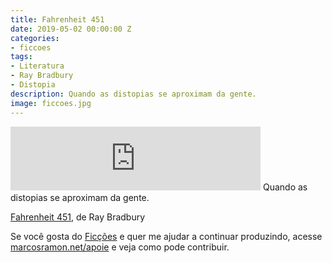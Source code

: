 ```yaml
---
title: Fahrenheit 451
date: 2019-05-02 00:00:00 Z
categories:
- ficcoes
tags:
- Literatura
- Ray Bradbury
- Distopia
description: Quando as distopias se aproximam da gente.
image: ficcoes.jpg
---
```


<iframe src="https://anchor.fm/podcastficcoes/embed/episodes/Fahrenheit-451-e3te83/a-ae8aba" height="102px" width="400px" frameborder="0" scrolling="no"></iframe>
Quando as distopias se aproximam da gente.

[Fahrenheit 451](https://amzn.to/2Y0mHqk), de Ray Bradbury

Se você gosta do [Ficções](https://marcosramon.net/ficcoes/) e quer me ajudar a continuar produzindo, acesse [marcosramon.net/apoie](https://marcosramon.net/apoie/) e veja como pode contribuir. 
